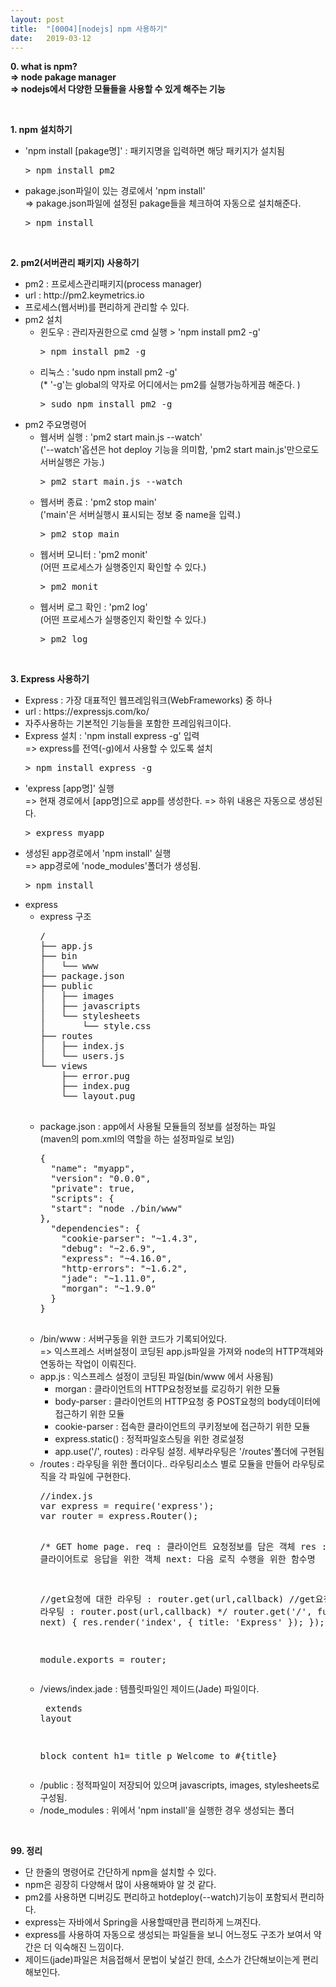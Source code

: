```yaml
---
layout: post
title:  "[0004][nodejs] npm 사용하기"
date:   2019-03-12
---
```


**0. what is npm?**
<br>
**=> node pakage manager**
<br>
**=> nodejs에서 다양한 모듈들을 사용할 수 있게 해주는 기능**

<br>

**1. npm 설치하기**
<ul class="circle lm20">
  <li>'npm install [pakage명]' : 패키지명을 입력하면 해당 패키지가 설치됨
    <pre class="prettyprint">> npm install pm2</pre>
  </li>
  <li>pakage.json파일이 있는 경로에서 'npm install'<br>
    => pakage.json파일에 설정된 pakage들을 체크하여 자동으로 설치해준다.
    <pre class="prettyprint">> npm install</pre>
  </li>
</ul>

<br>

**2. pm2(서버관리 패키지) 사용하기**
<ul class="circle lm20">
  <li>pm2 : 프로세스관리패키지(process manager)</li>
  <li>url : http://pm2.keymetrics.io</li>
  <li>프로세스(웹서버)를 편리하게 관리할 수 있다.</li>
  <li>pm2 설치
    <ul class="disc lm30">
      <li>윈도우 : 관리자권한으로 cmd 실행 > 'npm install pm2 -g'
        <pre class="prettyprint">> npm install pm2 -g</pre>
      </li>
      <li>리눅스 : 'sudo npm install pm2 -g'<br>
        (* '-g'는 global의 약자로 어디에서는 pm2를 실행가능하게끔 해준다. )
        <pre class="prettyprint">> sudo npm install pm2 -g</pre>
      </li>        
    </ul>
  </li>
  <li>pm2 주요명령어
    <ul class="disc lm30">
      <li>웹서버 실행 : 'pm2 start main.js --watch'<br>
        ('--watch'옵션은 hot deploy 기능을 의미함, 'pm2 start main.js'만으로도 서버실행은 가능.)
        <pre class="prettyprint">> pm2 start main.js --watch</pre>
      </li>
      <li>웹서버 종료 : 'pm2 stop main'<br>
        ('main'은 서버실행시 표시되는 정보 중 name을 입력.)
        <pre class="prettyprint">> pm2 stop main</pre>
      </li>
      <li>웹서버 모니터 : 'pm2 monit'<br>
        (어떤 프로세스가 실행중인지 확인할 수 있다.)
        <pre class="prettyprint">> pm2 monit</pre>
      </li> 
      <li>웹서버 로그 확인 : 'pm2 log'<br>
        (어떤 프로세스가 실행중인지 확인할 수 있다.)
        <pre class="prettyprint">> pm2 log</pre>
      </li>        
    </ul>
  </li>  
</ul>

<br>

**3. Express 사용하기**
<ul class="circle lm20">
  <li>Express : 가장 대표적인 웹프레임워크(WebFrameworks) 중 하나</li>
  <li>url : https://expressjs.com/ko/</li>
  <li>자주사용하는 기본적인 기능들을 포함한 프레임워크이다.</li>
  <li>Express 설치 : 'npm install express -g' 입력<br>
    => express를 전역(-g)에서 사용할 수 있도록 설치
    <pre class="prettyprint">> npm install express -g</pre>
  </li>
  <li>'express [app명]' 실행<br>
    => 현재 경로에서 [app명]으로 app를 생성한다.
    => 하위 내용은 자동으로 생성된다.
    <pre class="prettyprint">> express myapp</pre>
  </li>
  <li>생성된 app경로에서 'npm install' 실행<br>
    => app경로에 'node_modules'폴더가 생성됨.
    <pre class="prettyprint">> npm install</pre>
  </li>
  <li>express 
    <ul class="disc lm30">
      <li>express 구조
        <pre class="prettyprint">
/
├── app.js
├── bin
│   └── www
├── package.json
├── public
│   ├── images
│   ├── javascripts
│   └── stylesheets
│       └── style.css
├── routes
│   ├── index.js
│   └── users.js
└── views
    ├── error.pug
    ├── index.pug
    └── layout.pug
        </pre>
      </li>
      <li>package.json : app에서 사용될 모듈들의 정보를 설정하는 파일<br>
        (maven의 pom.xml의 역할을 하는 설정파일로 보임)
        <pre class="prettyprint">
{
  "name": "myapp",
  "version": "0.0.0",
  "private": true,
  "scripts": {
  "start": "node ./bin/www"
},
  "dependencies": {
    "cookie-parser": "~1.4.3",
    "debug": "~2.6.9",
    "express": "~4.16.0",
    "http-errors": "~1.6.2",
    "jade": "~1.11.0",
    "morgan": "~1.9.0"
  }
}
        </pre>
      </li>
      <li>/bin/www : 서버구동을 위한 코드가 기록되어있다.<br>
      => 익스프레스 서버설정이 코딩된 app.js파일을 가져와 node의 HTTP객체와 연동하는 작업이 이뤄진다.
      </li>
      <li>app.js : 익스프레스 설정이 코딩된 파일(bin/www 에서 사용됨)
        <ul class="circle lm30">
          <li>morgan : 클라이언트의 HTTP요청정보를 로깅하기 위한 모듈</li>
          <li>body-parser : 클라이언트의 HTTP요청 중 POST요청의 body데이터에 접근하기 위한 모듈</li>
          <li>cookie-parser : 접속한 클라이언트의 쿠키정보에 접근하기 위한 모듈</li>
          <li>express.static() : 정적파일호스팅을 위한 경로설정</li>
          <li>app.use('/', routes) : 라우팅 설정. 세부라우팅은 '/routes'폴더에 구현됨</li>
        </ul>
      </li>
      <li>/routes : 라우팅을 위한 폴더이다.. 라우팅리소스 별로 모듈을 만들어 라우팅로직을 각 파일에 구현한다.
        <pre class="prettyprint">
//index.js
var express = require('express');
var router = express.Router();

/* GET home page.
req	: 클라이언트 요청정보를 담은 객체
res	: 요청한 클라이어트로 응답을 위한 객체
next: 다음 로직 수행을 위한 함수명

//get요청에 대한 라우팅 : router.get(url,callback)
//get요청에 대한 라우팅 : router.post(url,callback)
*/
router.get('/', function(req, res, next) {
  res.render('index', { title: 'Express' });
});

module.exports = router;
        </pre>
      </li>
      <li>/views/index.jade : 템플릿파일인 제이드(Jade) 파일이다.
        <pre class="prettyprint">
extends layout

block content
  h1= title
  p Welcome to #{title}
        </pre>
      </li>
      <li>/public : 정적파일이 저장되어 있으며 javascripts, images, stylesheets로 구성됨.</li>
      <li>/node_modules : 위에서 'npm install'을 실행한 경우 생성되는 폴더</li>
    </ul>
  </li>  
</ul>

<br>

**99. 정리**
<ul class="circle lm20">
  <li>단 한줄의 명령어로 간단하게 npm을 설치할 수 있다.</li>
  <li>npm은 굉장히 다양해서 많이 사용해봐야 알 것 같다.</li>
  <li>pm2를 사용하면 디버깅도 편리하고 hotdeploy(--watch)기능이 포함되서 편리하다.</li>
  <li>express는 자바에서 Spring을 사용할때만큼 편리하게 느껴진다.</li>
  <li>express를 사용하여 자동으로 생성되는 파일들을 보니 어느정도 구조가 보여서 약간은 더 익숙해진 느낌이다.</li>
  <li>제이드(jade)파일은 처음접해서 문법이 낯설긴 한데, 소스가 간단해보이는게 편리해보인다.</li>
</ul>

